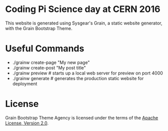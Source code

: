 # Coding Pi Science day at CERN 2016

This website is generated using Sysgear's Grain, a static website generator, with the Grain Bootstrap Theme.

Useful Commands
===============

* ./grainw create-page "My new page"
* ./grainw create-post "My post title"
* ./grainw preview     # starts up a local web server for preview on port 4000
* ./grainw generate    # generates the production static website for deployment

License
=======

Grain Bootstrap Theme Agency is licensed under the terms of the
[Apache License, Version 2.0][Apache License, Version 2.0].

[Grain]: http://sysgears.com/grain/

[Apache License, Version 2.0]: http://www.apache.org/licenses/LICENSE-2.0.html
[Developer Certificate of Origin]: https://raw.github.com/sysgears/grain/master/DCO
[Business Casual Template]: http://startbootstrap.com/template-overviews/business-casual/
[documentation]: http://sysgears.com/grain/docs/latest/
[theme page]: http://sysgears.com/grain/themes/business/
